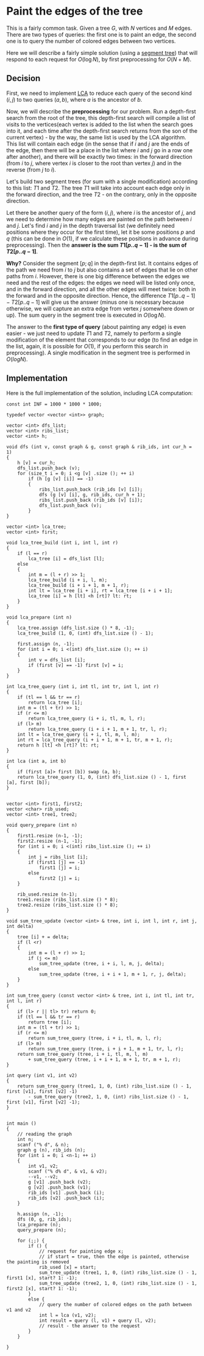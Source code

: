 <!--?title Paint the edges of the tree -->

# Paint the edges of the tree

This is a fairly common task. Given a tree $G$, with $N$ vertices and $M$ edges. There are two types of queries: the first one is to paint an edge, the second one is to query the number of colored edges between two vertices.

Here we will describe a fairly simple solution (using a [segment tree](https://cp-algorithms.com/data_structures/segment_tree.html)) that will respond to each request for $O(\log N)$, by first preprocessing for $O(N + M)$.

## Decision

First, we need to implement [LCA](https://cp-algorithms.com/graph/lca.html) to reduce each query of the second kind $(i,j)$ to two queries $(a,b)$, where $a$ is the ancestor of $b$.

Now, we will describe the **preprocessing** for our problem. Run a depth-first search from the root of the tree, this depth-first search will compile a list of visits to the vertices(each vertex is added to the list when the search goes into it, and each time after the depth-first search returns from the son of the current vertex) - by the way, the same list is used by the LCA algorithm. This list will contain each edge (in the sense that if $i$ and $j$ are the ends of the edge, then there will be a place in the list where $i$ and $j$ go in a row one after another), and there will be exactly two times: in the forward direction (from $i$ to $j$, where vertex $i$ is closer to the root than vertex $j$) and in the reverse (from $j$ to $i$).

Let's build two segment trees (for sum with a single modification) according to this list: $T1$ and $T2$. The tree $T1$ will take into account each edge only in the forward direction, and the tree $T2$ - on the contrary, only in the opposite direction.

Let there be another query of the form $(i,j)$, where $i$ is the ancestor of $j$, and we need to determine how many edges are painted on the path between $i$ and $j$. Let's find $i$ and $j$ in the depth traversal list (we definitely need positions where they occur for the first time), let it be some positions $p$ and $q$ (this can be done in $O(1)$, if we calculate these positions in advance during preprocessing). Then the **answer is the sum $T1[p..q-1]$ - is the sum of $T2[p..q-1]$**.

**Why?** Consider the segment $[p;q]$ in the depth-first list. It contains edges of the path we need from $i$ to $j$ but also contains a set of edges that lie on other paths from $i$. However, there is one big difference between the edges we need and the rest of the edges: the edges we need will be listed only once, and in the forward direction, and all the other edges will meet twice: both in the forward and in the opposite direction. Hence, the difference $T1[p..q-1] - T2[p..q-1]$ will give us the answer (minus one is necessary because otherwise, we will capture an extra edge from vertex $j$ somewhere down or up). The sum query in the segment tree is executed in $O(\log N)$.

The answer to the **first type of query** (about painting any edge) is even easier - we just need to update $T1$ and $T2$, namely to perform a single modification of the element that corresponds to our edge (to find an edge in the list, again, it is possible for $O(1)$, if you perform this search in preprocessing). A single modification in the segment tree is performed in $O(log N)$.

## Implementation

Here is the full implementation of the solution, including LCA computation:

```
const int INF = 1000 * 1000 * 1000;

typedef vector <vector <int>> graph;

vector <int> dfs_list;
vector <int> ribs_list;
vector <int> h;

void dfs (int v, const graph & g, const graph & rib_ids, int cur_h = 1)
{
	h [v] = cur_h;
	dfs_list.push_back (v);
	for (size_t i = 0; i <g [v] .size (); ++ i)
		if (h [g [v] [i]] == -1)
		{
			ribs_list.push_back (rib_ids [v] [i]);
			dfs (g [v] [i], g, rib_ids, cur_h + 1);
			ribs_list.push_back (rib_ids [v] [i]);
			dfs_list.push_back (v);
		}
}

vector <int> lca_tree;
vector <int> first;

void lca_tree_build (int i, int l, int r)
{
	if (l == r)
		lca_tree [i] = dfs_list [l];
	else
	{
		int m = (l + r) >> 1;
		lca_tree_build (i + i, l, m);
		lca_tree_build (i + i + 1, m + 1, r);
		int lt = lca_tree [i + i], rt = lca_tree [i + i + 1];
		lca_tree [i] = h [lt] <h [rt]? lt: rt;
	}
}

void lca_prepare (int n)
{
	lca_tree.assign (dfs_list.size () * 8, -1);
	lca_tree_build (1, 0, (int) dfs_list.size () - 1);

	first.assign (n, -1);
	for (int i = 0; i <(int) dfs_list.size (); ++ i)
	{
		int v = dfs_list [i];
		if (first [v] == -1) first [v] = i;
	}
}

int lca_tree_query (int i, int tl, int tr, int l, int r)
{
	if (tl == l && tr == r)
		return lca_tree [i];
	int m = (tl + tr) >> 1;
	if (r <= m)
		return lca_tree_query (i + i, tl, m, l, r);
	if (l> m)
		return lca_tree_query (i + i + 1, m + 1, tr, l, r);
	int lt = lca_tree_query (i + i, tl, m, l, m);
	int rt = lca_tree_query (i + i + 1, m + 1, tr, m + 1, r);
	return h [lt] <h [rt]? lt: rt;
}

int lca (int a, int b)
{
	if (first [a]> first [b]) swap (a, b);
	return lca_tree_query (1, 0, (int) dfs_list.size () - 1, first [a], first [b]);
}


vector <int> first1, first2;
vector <char> rib_used;
vector <int> tree1, tree2;

void query_prepare (int n)
{
	first1.resize (n-1, -1);
	first2.resize (n-1, -1);
	for (int i = 0; i <(int) ribs_list.size (); ++ i)
	{
		int j = ribs_list [i];
		if (first1 [j] == -1)
			first1 [j] = i;
		else
			first2 [j] = i;
	}

	rib_used.resize (n-1);
	tree1.resize (ribs_list.size () * 8);
	tree2.resize (ribs_list.size () * 8);
}

void sum_tree_update (vector <int> & tree, int i, int l, int r, int j, int delta)
{
	tree [i] + = delta;
	if (l <r)
	{
		int m = (l + r) >> 1;
		if (j <= m)
			sum_tree_update (tree, i + i, l, m, j, delta);
		else
			sum_tree_update (tree, i + i + 1, m + 1, r, j, delta);
	}
}

int sum_tree_query (const vector <int> & tree, int i, int tl, int tr, int l, int r)
{
	if (l> r || tl> tr) return 0;
	if (tl == l && tr == r)
		return tree [i];
	int m = (tl + tr) >> 1;
	if (r <= m)
		return sum_tree_query (tree, i + i, tl, m, l, r);
	if (l> m)
		return sum_tree_query (tree, i + i + 1, m + 1, tr, l, r);
	return sum_tree_query (tree, i + i, tl, m, l, m)
		+ sum_tree_query (tree, i + i + 1, m + 1, tr, m + 1, r);
}

int query (int v1, int v2)
{
	return sum_tree_query (tree1, 1, 0, (int) ribs_list.size () - 1, first [v1], first [v2] -1)
		- sum_tree_query (tree2, 1, 0, (int) ribs_list.size () - 1, first [v1], first [v2] -1);
}


int main ()
{
	// reading the graph
	int n;
	scanf ("% d", & n);
	graph g (n), rib_ids (n);
	for (int i = 0; i <n-1; ++ i)
	{
		int v1, v2;
		scanf ("% d% d", & v1, & v2);
		--v1, --v2;
		g [v1] .push_back (v2);
		g [v2] .push_back (v1);
		rib_ids [v1] .push_back (i);
		rib_ids [v2] .push_back (i);
	}

	h.assign (n, -1);
	dfs (0, g, rib_ids);
	lca_prepare (n);
	query_prepare (n);

	for (;;) {
		if () {
			// request for painting edge x;
			// if start = true, then the edge is painted, otherwise the painting is removed
			rib_used [x] = start;
			sum_tree_update (tree1, 1, 0, (int) ribs_list.size () - 1, first1 [x], start? 1: -1);
			sum_tree_update (tree2, 1, 0, (int) ribs_list.size () - 1, first2 [x], start? 1: -1);
		}
		else {
			// query the number of colored edges on the path between v1 and v2
			int l = lca (v1, v2);
			int result = query (l, v1) + query (l, v2);
			// result - the answer to the request
		}
	}

}
```
